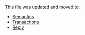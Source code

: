 This file was updated and moved to:
 * [Semantics](https://docs.cosmwasm.com/core/architecture/semantics)
 * [Transactions](https://docs.cosmwasm.com/core/architecture/transactions)
 * [Reply](https://docs.cosmwasm.com/core/entrypoints/reply)
